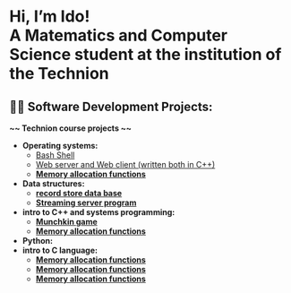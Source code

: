 <h1>Hi, I’m Ido!<br/>
A Matematics and Computer Science student at the institution 
of the Technion</h1>

<h2>👨‍💻 Software Development Projects:</h2>



<b>~~  Technion course projects  ~~</b>
- <b>Operating systems:</b>
  - [Bash Shell](https://github.com/idoreu/Bash_Shell)
  - [Web server and Web client (written both in C++)](https://github.com/idoreu/Abstract-AVL-Tree)<b>
  - [Memory allocation functions](https://github.com/idoreu/Abstract-AVL-Tree)
- <b>Data structures:</b>
  - [record store data base](https://github.com/idoreu/Records-store-data-base)
  - [Streaming server program](https://github.com/idoreu/Streaming-server-program)
- <b>intro to C++ and systems programming:</b>
  - [Munchkin game](https://github.com/idoreu/Munchkin-game)
  - [Memory allocation functions](https://github.com/idoreu/Abstract-AVL-Tree)
- <b>Python:</b>
- <b>intro to C language:</b>
  - [Memory allocation functions](https://github.com/idoreu/Abstract-AVL-Tree)
  - [Memory allocation functions](https://github.com/idoreu/Abstract-AVL-Tree)
  - [Memory allocation functions](https://github.com/idoreu/Abstract-AVL-Tree)
 
<!---
idoreu/idoreu is a ✨ special ✨ repository because its `README.md` (this file) appears on your GitHub profile.
You can click the Preview link to take a look at your changes.
--->
